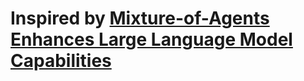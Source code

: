 # Inspired by [Mixture-of-Agents Enhances Large Language Model Capabilities](https://arxiv.org/pdf/2406.04692)
